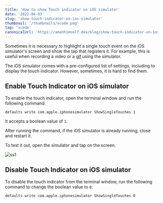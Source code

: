 ```yaml
---
title: 'How to show Touch indicator on iOS simulator'
date: '2022-04-03'
slug: 'show-touch-indicator-on-ios-simulator'
thumbnail: '/thumbnails/xcode.png'
tag: 'xcode'
canonicalUrl: 'https://amanhimself.dev/blog/show-touch-indicator-on-ios-simulator/'
---
```


Sometimes it is necessary to highlight a single touch event on the iOS simulator's screen and show the tap that registers it. For example, this is useful when recording a video or a [gif](https://en.wikipedia.org/wiki/GIF) using the simulator.

The iOS simulator comes with a pre-configured list of settings, including to display the touch indicator. However, sometimes, it is hard to find them.

## Enable Touch Indicator on iOS simulator

To enable the touch indicator, open the terminal window and run the following command:

```shell
defaults write com.apple.iphonesimulator ShowSingleTouches 1
```

It accepts a boolean value of `1`.

After running the command, if the iOS simulator is already running, close and restart it.

To test it out, open the simulator and tap on the screen.

![ss1](https://i.imgur.com/h31kDO1.gif)

## Disable Touch Indicator on iOS simulator

To disable the touch indicator from the terminal window, run the following command to change the boolean value to `0`:

```shell
defaults write com.apple.iphonesimulator ShowSingleTouches 0
```
